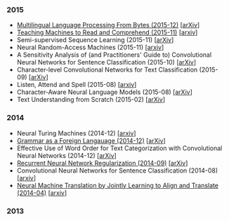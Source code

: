 
### 2015

- [Multilingual Language Processing From Bytes (2015-12)](multilingual-language-processing-from-bytes) [[arXiv](http://arxiv.org/abs/1512.00103)]
- [Teaching Machines to Read and Comprehend (2015-11)](teaching-machines-to-read-and-comprehend.md) [[arxiv](http://arxiv.org/abs/1506.03340)]
- Semi-supervised Sequence Learning (2015-11) [[arXiv](http://arxiv.org/abs/1511.01432)]
- Neural Random-Access Machines (2015-11) [[arxiv](http://arxiv.org/abs/1511.06392)]
- A Sensitivity Analysis of (and Practitioners' Guide to) Convolutional Neural Networks for Sentence Classification (2015-10) [[arXiv](http://arxiv.org/abs/1510.03820)]
- Character-level Convolutional Networks for Text Classification (2015-09) [[arXiv](http://arxiv.org/abs/1509.01626)]
- Listen, Attend and Spell (2015-08) [[arxiv](http://arxiv.org/abs/1508.01211)]
- Character-Aware Neural Language Models (2015-08) [[arXiv](http://arxiv.org/abs/1508.06615)]
- Text Understanding from Scratch (2015-02) [[arXiv](http://arxiv.org/abs/1502.01710)]

### 2014

- Neural Turing Machines (2014-12) [[arxiv](http://arxiv.org/abs/1410.5401)]
- [Grammar as a Foreign Langauage (2014-12)](grammar-as-a-foreign-language.md) [[arXiv](http://arxiv.org/abs/1412.7449)]
- Effective Use of Word Order for Text Categorization with Convolutional Neural Networks (2014-12) [[arXiv](http://arxiv.org/abs/1412.1058v1)]
- [Recurrent Neural Network Regularization (2014-09)](rnn-regularization.md) [[arXiv](http://arxiv.org/abs/1409.2329)]
- Convolutional Neural Networks for Sentence Classification (2014-08) [[arxiv](http://arxiv.org/abs/1408.5882)]
- [Neural Machine Translation by Jointly Learning to Align and Translate (2014-04)](nmt-jointly-learning-to-align-and-translate.md) [[arxiv](http://arxiv.org/abs/1409.0473)]


### 2013

